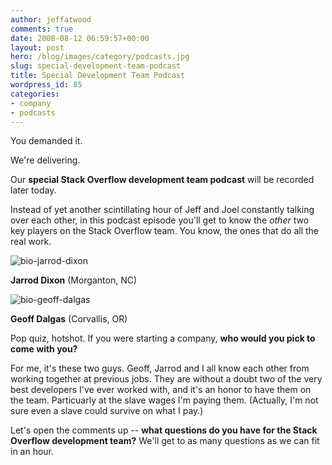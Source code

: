 ```yaml
---
author: jeffatwood
comments: true
date: 2008-08-12 06:59:57+00:00
layout: post
hero: /blog/images/category/podcasts.jpg
slug: special-development-team-podcast
title: Special Development Team Podcast
wordpress_id: 85
categories:
- company
- podcasts
---
```



You demanded it.



We're delivering.



Our **special Stack Overflow development team podcast** will be recorded later today.



Instead of yet another scintillating hour of Jeff and Joel constantly talking over each other, in this podcast episode you'll get to know the _other_ two key players on the Stack Overflow team. You know, the ones that do all the real work.



![bio-jarrod-dixon](http://blog.stackoverflow.com/wp-content/uploads/bio-jarrod-dixon.jpg)



**Jarrod Dixon** (Morganton, NC)



![bio-geoff-dalgas](http://blog.stackoverflow.com/wp-content/uploads/bio-geoff-dalgas.jpg)



**Geoff Dalgas** (Corvallis, OR)



Pop quiz, hotshot. If you were starting a company, **who would you pick to come with you?**



For me, it's these two guys. Geoff, Jarrod and I all know each other from working together at previous jobs. They are without a doubt two of the very best developers I've ever worked with, and it's an honor to have them on the team. Particuarly at the slave wages I'm paying them.  (Actually, I'm not sure even a slave could survive on what I pay.)



Let's open the comments up -- **what questions do you have for the Stack Overflow development team?** We'll get to as many questions as we can fit in an hour.

